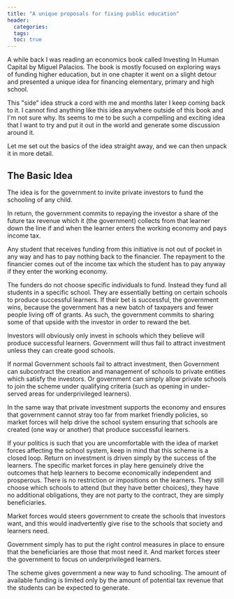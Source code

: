 ```yaml
---
title: "A unique proposals for fixing public education"
header:
  categories:
  tags:
  toc: true
---
```

A while back I was reading an economics book called Investing In Human Capital by Miguel Palacios. The book is mostly focused on exploring ways of funding higher education, but in one chapter it went on a slight detour and presented a unique idea for financing elementary, primary and high school.

This "side" idea struck a cord with me and months later I keep coming back to it. I cannot find anything like this idea anywhere outside of this book and I'm not sure why. Its seems to me to be such a compelling and exciting idea that I want to try and put it out in the world and generate some discussion around it.

Let me set out the basics of the idea straight away, and we can then unpack it in more detail.

## The Basic Idea

The idea is for the government to invite private investors to fund the schooling of any child.

In return, the government commits to repaying the investor a share of the future tax revenue which it (the government) collects from that learner down the line if and when the learner enters the working economy and pays income tax.

Any student that receives funding from this initiative is not out of pocket in any way and has to pay nothing back to the financier. The repayment to the financier comes out of the income tax which the student has to pay anyway if they enter the working economy.

The funders do not choose specific individuals to fund. Instead they fund all students in a specific school. They are essentially betting on certain schools to produce successful learners. If their bet is successful, the government wins, because the government has a new batch of taxpayers and fewer people living off of grants. As such, the government commits to sharing some of that upside with the investor in order to reward the bet.

Investors will obviously only invest in schools which they believe will produce successful learners. Government will thus fail to attract investment unless they can create good schools.

If normal Government schools fail to attract investment, then Government can subcontract the creation and management of schools to private entities which satisfy the investors. Or government can simply allow private schools to join the scheme under qualifying criteria (such as opening in under-served areas for underprivileged learners).

In the same way that private investment supports the economy and ensures that government cannot stray too far from market friendly policies, so market forces will help drive the school system ensuring that schools are created (one way or another) that produce successful learners.

If your politics is such that you are uncomfortable with the idea of market forces affecting the school system, keep in mind that this scheme is a closed loop. Return on investment is driven simply by the success of the learners. The specific market forces in play here genuinely drive the outcomes that help learners to become economically independent and prosperous. There is no restriction or impositions on the learners. They still choose which schools to attend (but they have better choices), they have no additional obligations, they are not party to the contract, they are simply beneficiaries.

Market forces would steers government to create the schools that investors want, and this would inadvertently give rise to the schools that society and learners need.

Government simply has to put the right control measures in place to ensure that the beneficiaries are those that most need it. And market forces steer the government to focus on underprivileged learners.

The scheme gives government a new way to fund schooling. The amount of available funding is limited only by the amount of potential tax revenue that the students can be expected to generate.
